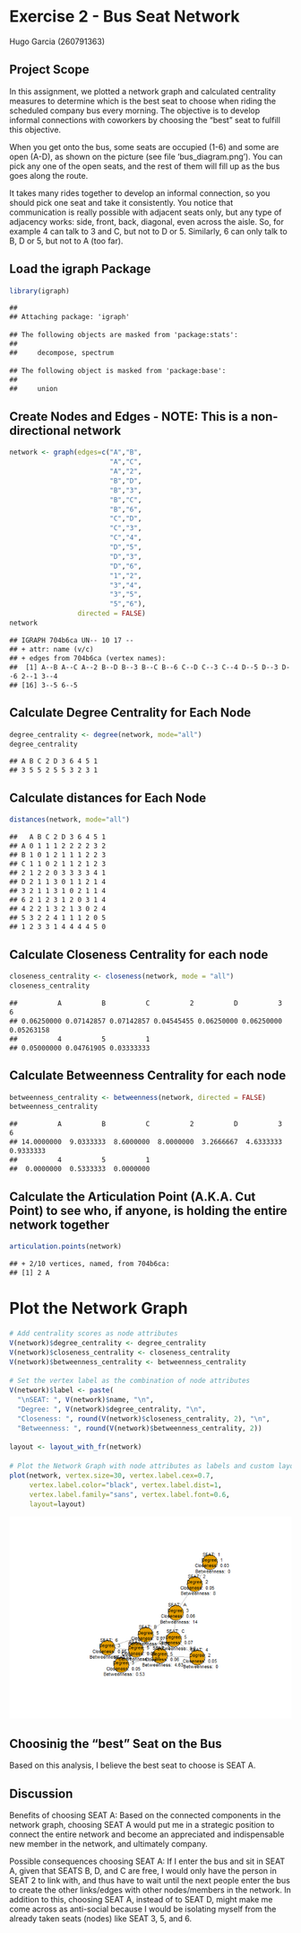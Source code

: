 Exercise 2 - Bus Seat Network
================
Hugo Garcia (260791363)

## Project Scope

In this assignment, we plotted a network graph and calculated centrality
measures to determine which is the best seat to choose when riding the
scheduled company bus every morning. The objective is to develop
informal connections with coworkers by choosing the “best” seat to
fulfill this objective.

When you get onto the bus, some seats are occupied (1-6) and some are
open (A-D), as shown on the picture (see file ‘bus\_diagram.png’). You
can pick any one of the open seats, and the rest of them will fill up as
the bus goes along the route.

It takes many rides together to develop an informal connection, so you
should pick one seat and take it consistently. You notice that
communication is really possible with adjacent seats only, but any type
of adjacency works: side, front, back, diagonal, even across the aisle.
So, for example 4 can talk to 3 and C, but not to D or 5. Similarly, 6
can only talk to B, D or 5, but not to A (too far).

## Load the igraph Package

``` r
library(igraph)
```

    ## 
    ## Attaching package: 'igraph'

    ## The following objects are masked from 'package:stats':
    ## 
    ##     decompose, spectrum

    ## The following object is masked from 'package:base':
    ## 
    ##     union

## Create Nodes and Edges - NOTE: This is a non-directional network

``` r
network <- graph(edges=c("A","B",
                         "A","C",
                         "A","2",
                         "B","D",
                         "B","3",
                         "B","C",
                         "B","6",
                         "C","D",
                         "C","3",
                         "C","4",
                         "D","5",
                         "D","3",
                         "D","6",
                         "1","2",
                         "3","4",
                         "3","5",
                         "5","6"), 
                 directed = FALSE)
network
```

    ## IGRAPH 704b6ca UN-- 10 17 -- 
    ## + attr: name (v/c)
    ## + edges from 704b6ca (vertex names):
    ##  [1] A--B A--C A--2 B--D B--3 B--C B--6 C--D C--3 C--4 D--5 D--3 D--6 2--1 3--4
    ## [16] 3--5 6--5

## Calculate Degree Centrality for Each Node

``` r
degree_centrality <- degree(network, mode="all")
degree_centrality
```

    ## A B C 2 D 3 6 4 5 1 
    ## 3 5 5 2 5 5 3 2 3 1

## Calculate distances for Each Node

``` r
distances(network, mode="all")
```

    ##   A B C 2 D 3 6 4 5 1
    ## A 0 1 1 1 2 2 2 2 3 2
    ## B 1 0 1 2 1 1 1 2 2 3
    ## C 1 1 0 2 1 1 2 1 2 3
    ## 2 1 2 2 0 3 3 3 3 4 1
    ## D 2 1 1 3 0 1 1 2 1 4
    ## 3 2 1 1 3 1 0 2 1 1 4
    ## 6 2 1 2 3 1 2 0 3 1 4
    ## 4 2 2 1 3 2 1 3 0 2 4
    ## 5 3 2 2 4 1 1 1 2 0 5
    ## 1 2 3 3 1 4 4 4 4 5 0

## Calculate Closeness Centrality for each node

``` r
closeness_centrality <- closeness(network, mode = "all")
closeness_centrality
```

    ##          A          B          C          2          D          3          6 
    ## 0.06250000 0.07142857 0.07142857 0.04545455 0.06250000 0.06250000 0.05263158 
    ##          4          5          1 
    ## 0.05000000 0.04761905 0.03333333

## Calculate Betweenness Centrality for each node

``` r
betweenness_centrality <- betweenness(network, directed = FALSE)
betweenness_centrality
```

    ##          A          B          C          2          D          3          6 
    ## 14.0000000  9.0333333  8.6000000  8.0000000  3.2666667  4.6333333  0.9333333 
    ##          4          5          1 
    ##  0.0000000  0.5333333  0.0000000

## Calculate the Articulation Point (A.K.A. Cut Point) to see who, if anyone, is holding the entire network together

``` r
articulation.points(network)
```

    ## + 2/10 vertices, named, from 704b6ca:
    ## [1] 2 A

# Plot the Network Graph

``` r
# Add centrality scores as node attributes
V(network)$degree_centrality <- degree_centrality
V(network)$closeness_centrality <- closeness_centrality
V(network)$betweenness_centrality <- betweenness_centrality

# Set the vertex label as the combination of node attributes
V(network)$label <- paste(
  "\nSEAT: ", V(network)$name, "\n",
  "Degree: ", V(network)$degree_centrality, "\n",
  "Closeness: ", round(V(network)$closeness_centrality, 2), "\n",
  "Betweenness: ", round(V(network)$betweenness_centrality, 2))

layout <- layout_with_fr(network)

# Plot the Network Graph with node attributes as labels and custom layout
plot(network, vertex.size=30, vertex.label.cex=0.7,
     vertex.label.color="black", vertex.label.dist=1,
     vertex.label.family="sans", vertex.label.font=0.6,
     layout=layout)
```

![](Exercise_2_files/figure-gfm/unnamed-chunk-8-1.png)<!-- -->

## Choosinig the “best” Seat on the Bus

Based on this analysis, I believe the best seat to choose is SEAT A.

## Discussion

Benefits of choosing SEAT A: Based on the connected components in the
network graph, choosing SEAT A would put me in a strategic position to
connect the entire network and become an appreciated and indispensable
new member in the network, and ultimately company.

Possible consequences choosing SEAT A: If I enter the bus and sit in
SEAT A, given that SEATS B, D, and C are free, I would only have the
person in SEAT 2 to link with, and thus have to wait until the next
people enter the bus to create the other links/edges with other
nodes/members in the network. In addition to this, choosing SEAT A,
instead of to SEAT D, might make me come across as anti-social because I
would be isolating myself from the already taken seats (nodes) like SEAT
3, 5, and 6.
